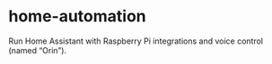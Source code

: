 # home-automation
Run Home Assistant with Raspberry Pi integrations and voice control (named “Orin”).
